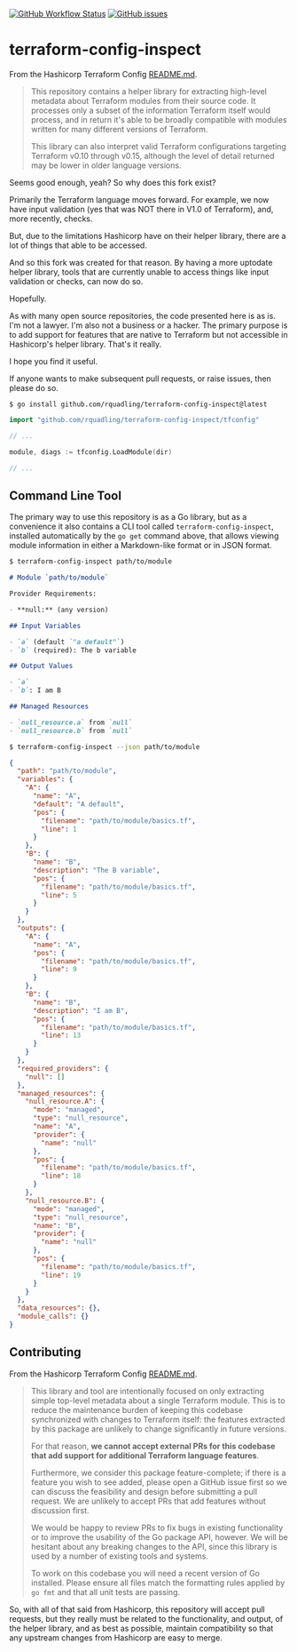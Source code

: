 [![GitHub Workflow Status](https://img.shields.io/github/actions/workflow/status/rquadling/terraform-config-inspect/push.yml?style=for-the-badge&logo=github)](https://github.com/rquadling/terraform-config-inspect/actions/workflows/push.yml)
[![GitHub issues](https://img.shields.io/github/issues/rquadling/terraform-config-inspect.svg?style=for-the-badge&logo=github)](https://github.com/rquadling/terraform-config-inspect/issues)

# terraform-config-inspect

From the Hashicorp Terraform Config [README.md](https://github.com/hashicorp/terraform-config-inspect/blob/master/README.md).
>This repository contains a helper library for extracting high-level metadata
about Terraform modules from their source code. It processes only a subset
of the information Terraform itself would process, and in return it's able
to be broadly compatible with modules written for many different versions of
Terraform.
> 
> This library can also interpret valid Terraform configurations targeting
Terraform v0.10 through v0.15, although the level of detail returned may
be lower in older language versions.

Seems good enough, yeah? So why does this fork exist?

Primarily the Terraform language moves forward. For example, we now have input validation (yes that was NOT there in
V1.0 of Terraform), and, more recently, checks.

But, due to the limitations Hashicorp have on their helper library, there are a lot of things that able to be accessed.

And so this fork was created for that reason. By having a more uptodate helper library, tools that are currently unable
to access things like input validation or checks, can now do so.

Hopefully.

As with many open source repositories, the code presented here is as is. I'm not a lawyer. I'm also not a business or a
hacker. The primary purpose is to add support for features that are native to Terraform but not accessible in
Hashicorp's helper library. That's it really.

I hope you find it useful.

If anyone wants to make subsequent pull requests, or raise issues, then please do so.



```
$ go install github.com/rquadling/terraform-config-inspect@latest
```

```go
import "github.com/rquadling/terraform-config-inspect/tfconfig"

// ...

module, diags := tfconfig.LoadModule(dir)

// ...
```

## Command Line Tool

The primary way to use this repository is as a Go library, but as a convenience
it also contains a CLI tool called `terraform-config-inspect`, installed
automatically by the `go get` command above, that allows viewing module
information in either a Markdown-like format or in JSON format.

```sh
$ terraform-config-inspect path/to/module
```

```markdown
# Module `path/to/module`

Provider Requirements:

- **null:** (any version)

## Input Variables

- `a` (default `"a default"`)
- `b` (required): The b variable

## Output Values

- `a`
- `b`: I am B

## Managed Resources

- `null_resource.a` from `null`
- `null_resource.b` from `null`
```

```sh
$ terraform-config-inspect --json path/to/module
```

```json
{
  "path": "path/to/module",
  "variables": {
    "A": {
      "name": "A",
      "default": "A default",
      "pos": {
        "filename": "path/to/module/basics.tf",
        "line": 1
      }
    },
    "B": {
      "name": "B",
      "description": "The B variable",
      "pos": {
        "filename": "path/to/module/basics.tf",
        "line": 5
      }
    }
  },
  "outputs": {
    "A": {
      "name": "A",
      "pos": {
        "filename": "path/to/module/basics.tf",
        "line": 9
      }
    },
    "B": {
      "name": "B",
      "description": "I am B",
      "pos": {
        "filename": "path/to/module/basics.tf",
        "line": 13
      }
    }
  },
  "required_providers": {
    "null": []
  },
  "managed_resources": {
    "null_resource.A": {
      "mode": "managed",
      "type": "null_resource",
      "name": "A",
      "provider": {
        "name": "null"
      },
      "pos": {
        "filename": "path/to/module/basics.tf",
        "line": 18
      }
    },
    "null_resource.B": {
      "mode": "managed",
      "type": "null_resource",
      "name": "B",
      "provider": {
        "name": "null"
      },
      "pos": {
        "filename": "path/to/module/basics.tf",
        "line": 19
      }
    }
  },
  "data_resources": {},
  "module_calls": {}
}
```

## Contributing

From the Hashicorp Terraform Config [README.md](https://github.com/hashicorp/terraform-config-inspect/blob/master/README.md).
> This library and tool are intentionally focused on only extracting simple
top-level metadata about a single Terraform module. This is to reduce the
maintenance burden of keeping this codebase synchronized with changes to
Terraform itself: the features extracted by this package are unlikely to change
significantly in future versions.
> 
> For that reason, **we cannot accept external PRs for this codebase that add support for additional Terraform language features**.
>
> Furthermore, we consider this package feature-complete; if there is a feature
you wish to see added, please open a GitHub issue first so we can discuss the
feasibility and design before submitting a pull request. We are unlikely to
accept PRs that add features without discussion first.
>
> We would be happy to review PRs to fix bugs in existing functionality or to
improve the usability of the Go package API, however. We will be hesitant about
any breaking changes to the API, since this library is used by a number of
existing tools and systems.
>
> To work on this codebase you will need a recent version of Go installed. Please
ensure all files match the formatting rules applied by `go fmt` and that all
unit tests are passing.

So, with all of that said from Hashicorp, this repository will accept pull requests, but they really must be related to
the functionality, and output, of the helper library, and as best as possible, maintain compatibility so that any
upstream changes from Hashicorp are easy to merge.
